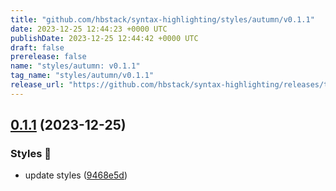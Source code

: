 ```yaml
---
title: "github.com/hbstack/syntax-highlighting/styles/autumn/v0.1.1"
date: 2023-12-25 12:44:23 +0000 UTC
publishDate: 2023-12-25 12:44:42 +0000 UTC
draft: false
prerelease: false
name: "styles/autumn: v0.1.1"
tag_name: "styles/autumn/v0.1.1"
release_url: "https://github.com/hbstack/syntax-highlighting/releases/tag/styles/autumn/v0.1.1"
---
```


## [0.1.1](https://github.com/hbstack/syntax-highlighting/compare/styles/autumn/v0.1.0...styles/autumn/v0.1.1) (2023-12-25)


### Styles 🎨

* update styles ([9468e5d](https://github.com/hbstack/syntax-highlighting/commit/9468e5d054f6c1775a1966bcf308506cebd2f804))
